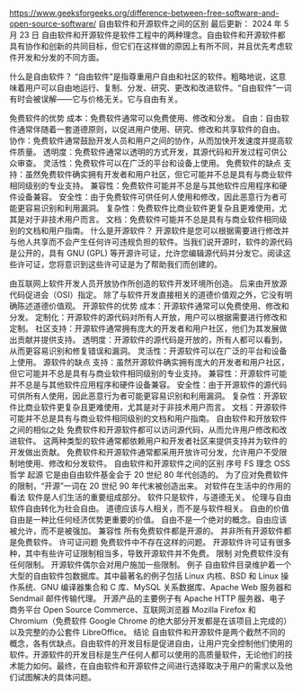 https://www.geeksforgeeks.org/difference-between-free-software-and-open-source-software/
自由软件和开源软件之间的区别
最后更新： 2024 年 5 月 23 日
自由软件和开源软件是软件工程中的两种理念。自由软件和开源软件都具有协作和创新的共同目标，但它们在这样做的原因上有所不同，并且优先考虑软件开发和分发的不同方面。

什么是自由软件？
“自由软件”是指尊重用户自由和社区的软件。粗略地说，这意味着用户可以自由地运行、复制、分发、研究、更改和改进软件。“自由软件”一词​​有时会被误解——它与价格无关。它与自由有关。 

免费软件的优势
成本：免费软件通常可以免费使用、修改和分发。
自由：自由软件通常伴随着一套道德原则，以促进用户使用、研究、修改和共享软件的自由。
协作：免费软件通常鼓励开发人员和用户之间的协作，从而加快开发速度并提高软件质量。
透明度：免费软件通常以透明的方式开发，其源代码和开发过程可供公众审查。
灵活性：免费软件可以在广泛的平台和设备上使用。
免费软件的缺点
支持：虽然免费软件确实拥有开发者和用户社区，但它可能并不总是具有与商业软件相同级别的专业支持。
兼容性：免费软件可能并不总是与其他软件应用程序和硬件设备兼容。
安全性：由于免费软件可供任何人使用和修改，因此恶意行为者可能更容易识别和利用漏洞。
复杂性：免费软件比商业软件更复杂且更难使用，尤其是对于非技术用户而言。
文档：免费软件可能并不总是具有与商业软件相同级别的文档和用户指南。
什么是开源软件？
 开源软件是您可以根据需要进行修改并与他人共享而不会产生任何许可违规负担的软件。当我们说开源时，软件的源代码是公开的，具有 GNU (GPL) 等开源许可证，允许您编辑源代码并分发它。阅读这些许可证，您将意识到这些许可证是为了帮助我们而创建的。

由互联网上软件开发人员开放协作所创造的软件开发环境所创造。
后来由开放源代码促进会（OSI）指定。
除了与软件开发直接相关的道德价值观之外，它没有明确陈述道德价值观。
开源软件的优势
成本：开源软件通常可以免费使用、修改和分发。
定制化：开源软件的源代码对所有人开放，用户可以根据需要进行修改和定制。
社区支持：开源软件通常拥有庞大的开发者和用户社区，他们为其发展做出贡献并提供支持。
透明度：开源软件的源代码是开放的，所有人都可以看到，从而更容易识别和修复错误和漏洞。
灵活性：开源软件可以在广泛的平台和设备上使用。
源软件的缺点
支持：虽然开源软件确实拥有庞大的开发者和用户社区，但它可能并不总是具有与商业软件相同级别的专业支持。
兼容性：开源软件可能并不总是与其他软件应用程序和硬件设备兼容。
安全性：由于开源软件的源代码可供所有人使用，因此恶意行为者可能更容易识别和利用漏洞。
复杂性：开源软件比商业软件更复杂且更难使用，尤其是对于非技术用户而言。
文档：开源软件可能并不总是具有与商业软件相同级别的文档和用户指南。
自由软件和开放软件之间的相似之处
免费软件和开源软件都可以访问源代码，从而允许用户修改和改进软件。
这两种类型的软件通常都依赖用户和开发者社区来提供支持并为软件的开发做出贡献。
免费软件和开源软件通常都采用开放许可分发，允许用户不受限制地使用、修改和分发软件。
自由软件和开源软件之间的区别
序号	FS 理念	OSS 哲学
起源	它是由自由软件基金会于 20 世纪 80 年代创造的。	为了应对免费软件的限制，“开源”一词在 20 世纪 90 年代末被创造出来。
对软件在生活中的作用的看法	软件是人们生活的重要组成部分。	软件只是软件，与道德无关。
伦理与自由	软件自由转化为社会自由。	道德应该与人相关，而不是与软件相关。
自由的价值	自由是一种比任何经济优势更重要的价值。	自由不是一个绝对的概念。自由应该被允许，而不是被强加。
兼容性	所有免费软件都是开源的。	并非所有开源软件都是免费软件。
许可证问题	免费软件中不存在这样的问题。	开源软件许可证有很多种，其中有些许可证限制相当多，导致开源软件并不免费。
限制	对免费软件没有任何限制。	开源软件偶尔会对用户施加一些限制。
例子	自由软件目录维护着一个大型的自由软件包数据库。其中最著名的例子包括 Linux 内核、BSD 和 Linux 操作系统、GNU 编译器集合和 C 库、MySQL 关系数据库、Apache Web 服务器和 Sendmail 邮件传输代理。	开源产品的主要例子有 Apache HTTP 服务器、电子商务平台 Open Source Commerce、互联网浏览器 Mozilla Firefox 和 Chromium（免费软件 Google Chrome 的绝大部分开发都是在该项目上完成的）以及完整的办公套件 LibreOffice。
结论
自由软件和开源软件是两个截然不同的概念，各有优缺点。自由软件的开发目标是促进自由，让用户完全控制他们使用的软件。开源软件的开发目标是生产任何人都可以使用的高质量软件，无论他们的技术能力如何。最终，在自由软件和开源软件之间进行选择取决于用户的需求以及他们试图解决的具体问题。
